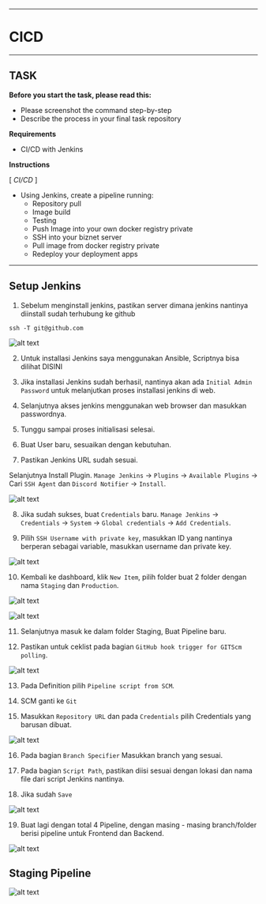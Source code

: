 -----
# **CICD**
-----

## TASK

**Before you start the task, please read this:**
- Please screenshot the command step-by-step
- Describe the process in your final task repository

**Requirements**
- CI/CD with Jenkins

**Instructions**

[ *CI/CD* ]

- Using Jenkins, create a pipeline running:
   - Repository pull
   - Image build
   - Testing
   - Push Image into your own docker registry private
   - SSH into your biznet server
   - Pull image from docker registry private
   - Redeploy your deployment apps
 
-----

## Setup Jenkins

1. Sebelum menginstall jenkins, pastikan server dimana jenkins nantinya diinstall sudah terhubung ke github

```
ssh -T git@github.com
```

![alt text](image.png)

2. Untuk installasi Jenkins saya menggunakan Ansible, Scriptnya bisa dilihat DISINI

3. Jika installasi Jenkins sudah berhasil, nantinya akan ada ```Initial Admin Password``` untuk melanjutkan proses installasi jenkins di web.

4. Selanjutnya akses jenkins menggunakan web browser dan masukkan passwordnya.

5. Tunggu sampai proses initialisasi selesai.

6. Buat User baru, sesuaikan dengan kebutuhan.

7. Pastikan Jenkins URL sudah sesuai.

Selanjutnya Install Plugin. ```Manage Jenkins``` -> ```Plugins``` -> ```Available Plugins``` -> Cari ```SSH Agent``` dan ```Discord Notifier``` -> ```Install```.

![alt text](image-1.png)


8. Jika sudah sukses, buat ```Credentials``` baru. ```Manage Jenkins``` -> ```Credentials``` -> ```System``` -> ```Global credentials``` -> ```Add Credentials```.

9. Pilih ```SSH Username with private key```, masukkan ID yang nantinya berperan sebagai variable, masukkan username dan private key.

![alt text](image-2.png)

10. Kembali ke dashboard, klik ```New Item```, pilih folder buat 2 folder dengan nama ```Staging``` dan ```Production```.


![alt text](image-3.png)


![alt text](image-4.png)

11. Selanjutnya masuk ke dalam folder Staging, Buat Pipeline baru.

12. Pastikan untuk ceklist pada bagian ```GitHub hook trigger for GITScm polling```.

![alt text](image-5.png)

13. Pada Definition pilih ```Pipeline script from SCM```.

14. SCM ganti ke ```Git```

15. Masukkan ```Repository URL``` dan pada ```Credentials``` pilih Credentials yang barusan dibuat.

![alt text](image-6.png)

16. Pada bagian ```Branch Specifier``` Masukkan branch yang sesuai.

17. Pada bagian ```Script Path```, pastikan diisi sesuai dengan lokasi dan nama file dari script Jenkins nantinya.

18. Jika sudah ```Save```

![alt text](image-8.png)

19. Buat lagi dengan total 4 Pipeline, dengan masing - masing branch/folder berisi pipeline untuk Frontend dan Backend.

![alt text](image-10.png)

## Staging Pipeline
![alt text](image-9.png)